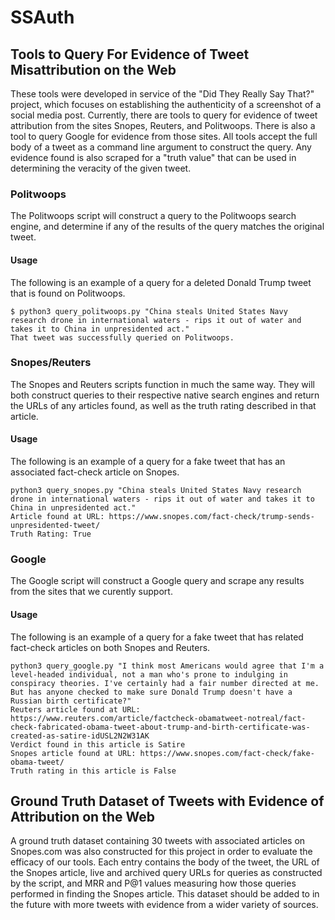 # SSAuth

## Tools to Query For Evidence of Tweet Misattribution on the Web

These tools were developed in service of the "Did They Really Say That?" project, which focuses on establishing the authenticity of a screenshot of a social media post.
Currently, there are tools to query for evidence of tweet attribution from the sites Snopes, Reuters, and Politwoops. There is also a tool to query Google for evidence from those sites.
All tools accept the full body of a tweet as a command line argument to construct the query. 
Any evidence found is also scraped for a "truth value" that can be used in determining the veracity of the given tweet.

### Politwoops

The Politwoops script will construct a query to the Politwoops search engine, and determine if any of the results of the query matches the original tweet.
#### Usage
The following is an example of a query for a deleted Donald Trump tweet that is found on Politwoops.
```
$ python3 query_politwoops.py "China steals United States Navy research drone in international waters - rips it out of water and takes it to China in unpresidented act."
That tweet was successfully queried on Politwoops.
```

### Snopes/Reuters
The Snopes and Reuters scripts function in much the same way. They will both construct queries to their respective native search engines and return the URLs of any articles found, as well as the truth rating described in that article.
#### Usage
The following is an example of a query for a fake tweet that has an associated fact-check article on Snopes.
```
python3 query_snopes.py "China steals United States Navy research drone in international waters - rips it out of water and takes it to China in unpresidented act."
Article found at URL: https://www.snopes.com/fact-check/trump-sends-unpresidented-tweet/
Truth Rating: True
```

### Google
The Google script will construct a Google query and scrape any results from the sites that we curently support.
#### Usage
The following is an example of a query for a fake tweet that has related fact-check articles on both Snopes and Reuters.
```
python3 query_google.py "I think most Americans would agree that I'm a level-headed individual, not a man who's prone to indulging in conspiracy theories. I've certainly had a fair number directed at me. But has anyone checked to make sure Donald Trump doesn't have a Russian birth certificate?"
Reuters article found at URL: https://www.reuters.com/article/factcheck-obamatweet-notreal/fact-check-fabricated-obama-tweet-about-trump-and-birth-certificate-was-created-as-satire-idUSL2N2W31AK
Verdict found in this article is Satire
Snopes article found at URL: https://www.snopes.com/fact-check/fake-obama-tweet/
Truth rating in this article is False
```

## Ground Truth Dataset of Tweets with Evidence of Attribution on the Web
A ground truth dataset containing 30 tweets with associated articles on Snopes.com was also constructed for this project in order to evaluate the efficacy of our tools.
Each entry contains the body of the tweet, the URL of the Snopes article, live and archived query URLs for queries as constructed by the script, and MRR and P@1 values measuring how those queries performed in finding the Snopes article.
This dataset should be added to in the future with more tweets with evidence from a wider variety of sources. 
